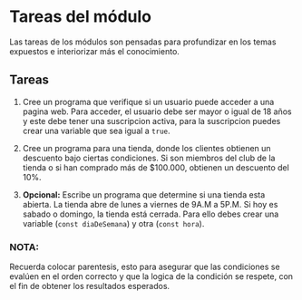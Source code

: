 # Tareas del módulo

Las tareas de los módulos son pensadas para profundizar en los temas expuestos e interiorizar más el conocimiento. 

## Tareas

1. Cree un programa que verifique si un usuario puede acceder a una pagina web. Para acceder, el usuario debe ser mayor o igual de 18 años y este debe tener una suscripcion activa, para la suscripcion puedes crear una variable que sea igual a `true`.

2. Cree un programa para una tienda, donde los clientes obtienen un descuento bajo ciertas condiciones. Si son miembros del club de la tienda o si han comprado más de $100.000, obtienen un descuento del 10%.

3. **Opcional:**
    Escribe un programa que determine si una tienda esta abierta. La tienda abre de lunes a viernes de 9A.M a 5P.M. Si hoy es sabado o domingo, la tienda está cerrada. Para ello debes crear una variable (`const diaDeSemana`) y otra (`const hora`).

### NOTA: 
Recuerda colocar parentesis, esto para asegurar que las condiciones se evalúen en el orden correcto y que la logica de la condición se respete, con el fin de obtener los resultados esperados.
